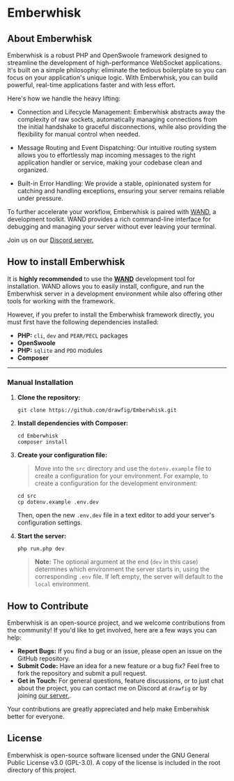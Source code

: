 # Emberwhisk

## About Emberwhisk
Emberwhisk is a robust PHP and OpenSwoole framework designed to streamline the development of high-performance WebSocket applications. It's built on a simple philosophy: eliminate the tedious boilerplate so you can focus on your application's unique logic. With Emberwhisk, you can build powerful, real-time applications faster and with less effort.

Here's how we handle the heavy lifting:

- Connection and Lifecycle Management: Emberwhisk abstracts away the complexity of raw sockets, automatically managing connections from the initial handshake to graceful disconnections, while also providing the flexibility for manual control when needed.

- Message Routing and Event Dispatching: Our intuitive routing system allows you to effortlessly map incoming messages to the right application handler or service, making your codebase clean and organized.

- Built-in Error Handling: We provide a stable, opinionated system for catching and handling exceptions, ensuring your server remains reliable under pressure.

To further accelerate your workflow, Emberwhisk is paired with [WAND](https://github.com/drawfig/WAND), a development toolkit. WAND provides a rich command-line interface for debugging and managing your server without ever leaving your terminal.

Join us on our [Discord server.](https://discord.gg/gtwuf2A4Hq)

## How to install Emberwhisk

It is **highly recommended** to use the [**WAND**](https://github.com/drawfig/WAND) development tool for installation. WAND allows you to easily install, configure, and run the Emberwhisk server in a development environment while also offering other tools for working with the framework.

However, if you prefer to install the Emberwhisk framework directly, you must first have the following dependencies installed:

* **PHP:** `cli`, `dev` and `PEAR/PECL` packages
* **OpenSwoole**
* **PHP:** `sqlite` and `PDO` modules
* **Composer**

---

### Manual Installation

1.  **Clone the repository:**
    ```
    git clone https://github.com/drawfig/Emberwhisk.git
    ```

2.  **Install dependencies with Composer:**
    ```
    cd Emberwhisk
    composer install
    ```

3.  **Create your configuration file:**
    > Move into the `src` directory and use the `dotenv.example` file to create a configuration for your environment. For example, to create a configuration for the development environment:
    ```
    cd src
    cp dotenv.example .env.dev
    ```
    Then, open the new `.env.dev` file in a text editor to add your server's configuration settings.

4.  **Start the server:**
    ```
    php run.php dev
    ```
    > **Note:** The optional argument at the end (`dev` in this case) determines which environment the server starts in, using the corresponding `.env` file. If left empty, the server will default to the `local` environment.

## How to Contribute

Emberwhisk is an open-source project, and we welcome contributions from the community! If you'd like to get involved, here are a few ways you can help:
- **Report Bugs:** If you find a bug or an issue, please open an issue on the GitHub repository.
- **Submit Code:** Have an idea for a new feature or a bug fix? Feel free to fork the repository and submit a pull request.
- **Get in Touch:** For general questions, feature discussions, or to just chat about the project, you can contact me on Discord at `drawfig` or by joining [our server.](https://discord.gg/gtwuf2A4Hq).

Your contributions are greatly appreciated and help make Emberwhisk better for everyone.

## License
Emberwhisk is open-source software licensed under the GNU General Public License v3.0 (GPL-3.0). A copy of the license is included in the root directory of this project.



